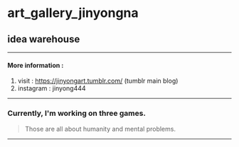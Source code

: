 # art_gallery_jinyongna
## idea warehouse

--------------------------------------------

#### More information : 
1. visit : https://jinyongart.tumblr.com/ (tumblr main blog)
2. instagram : jinyong444
  
---------------------------------------------------------
  
### Currently, I'm working on three games.
>Those are all about humanity and mental problems. 

------------------------------------------------
